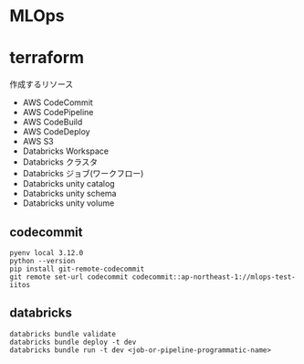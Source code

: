 # MLOps

# terraform

作成するリソース

- AWS CodeCommit
- AWS CodePipeline
- AWS CodeBuild
- AWS CodeDeploy
- AWS S3
- Databricks Workspace
- Databricks クラスタ
- Databricks ジョブ(ワークフロー)
- Databricks unity catalog
- Databricks unity schema
- Databricks unity volume

## codecommit

```
pyenv local 3.12.0
python --version
pip install git-remote-codecommit
git remote set-url codecommit codecommit::ap-northeast-1://mlops-test-iitos
```

## databricks

```
databricks bundle validate
databricks bundle deploy -t dev
databricks bundle run -t dev <job-or-pipeline-programmatic-name>
```
